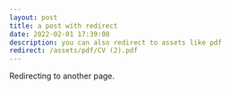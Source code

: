 ```yaml
---
layout: post
title: a post with redirect
date: 2022-02-01 17:39:00
description: you can also redirect to assets like pdf
redirect: /assets/pdf/CV (2).pdf
---
```


Redirecting to another page.
